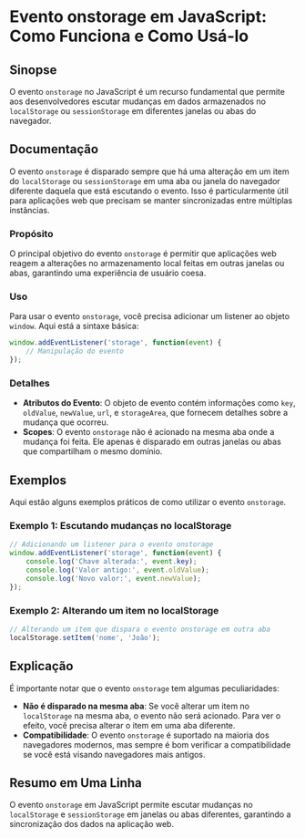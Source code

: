 <!--
Meta Description: # Evento onstorage em JavaScript: Como Funciona e Como Usá-lo ## Sinopse O evento `onstorage` no JavaScript é um recurso fundamental que permite aos d...
Meta Keywords: evento, onstorage, que, localstorage, javascript
-->

# Evento onstorage em JavaScript: Como Funciona e Como Usá-lo

## Sinopse
O evento `onstorage` no JavaScript é um recurso fundamental que permite aos desenvolvedores escutar mudanças em dados armazenados no `localStorage` ou `sessionStorage` em diferentes janelas ou abas do navegador.

## Documentação
O evento `onstorage` é disparado sempre que há uma alteração em um item do `localStorage` ou `sessionStorage` em uma aba ou janela do navegador diferente daquela que está escutando o evento. Isso é particularmente útil para aplicações web que precisam se manter sincronizadas entre múltiplas instâncias.

### Propósito
O principal objetivo do evento `onstorage` é permitir que aplicações web reagem a alterações no armazenamento local feitas em outras janelas ou abas, garantindo uma experiência de usuário coesa.

### Uso
Para usar o evento `onstorage`, você precisa adicionar um listener ao objeto `window`. Aqui está a sintaxe básica:

```javascript
window.addEventListener('storage', function(event) {
    // Manipulação do evento
});
```

### Detalhes
- **Atributos do Evento**: O objeto de evento contém informações como `key`, `oldValue`, `newValue`, `url`, e `storageArea`, que fornecem detalhes sobre a mudança que ocorreu.
- **Scopes**: O evento `onstorage` não é acionado na mesma aba onde a mudança foi feita. Ele apenas é disparado em outras janelas ou abas que compartilham o mesmo domínio.

## Exemplos
Aqui estão alguns exemplos práticos de como utilizar o evento `onstorage`.

### Exemplo 1: Escutando mudanças no localStorage
```javascript
// Adicionando um listener para o evento onstorage
window.addEventListener('storage', function(event) {
    console.log('Chave alterada:', event.key);
    console.log('Valor antigo:', event.oldValue);
    console.log('Novo valor:', event.newValue);
});
```

### Exemplo 2: Alterando um item no localStorage
```javascript
// Alterando um item que dispara o evento onstorage em outra aba
localStorage.setItem('nome', 'João');
```

## Explicação
É importante notar que o evento `onstorage` tem algumas peculiaridades:

- **Não é disparado na mesma aba**: Se você alterar um item no `localStorage` na mesma aba, o evento não será acionado. Para ver o efeito, você precisa alterar o item em uma aba diferente.
- **Compatibilidade**: O evento `onstorage` é suportado na maioria dos navegadores modernos, mas sempre é bom verificar a compatibilidade se você está visando navegadores mais antigos.

## Resumo em Uma Linha
O evento `onstorage` em JavaScript permite escutar mudanças no `localStorage` e `sessionStorage` em janelas ou abas diferentes, garantindo a sincronização dos dados na aplicação web.